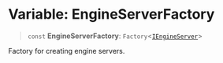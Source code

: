 # Variable: EngineServerFactory

> `const` **EngineServerFactory**: `Factory`\<[`IEngineServer`](../interfaces/IEngineServer.md)\>

Factory for creating engine servers.

